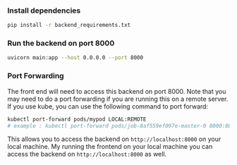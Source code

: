 ### Install dependencies
```bash
pip install -r backend_requirements.txt
```
### Run the backend on port 8000
```bash
uvicorn main:app --host 0.0.0.0 --port 8000
```

### Port Forwarding
The front end will need to access this backend on port 8000. Note that you may need to do a port forwarding if you are running this on a remote server.
If you use kube, you can use the following command to port forward:
```bash
kubectl port-forward pods/mypod LOCAL:REMOTE
# example : kubectl port-forward pods/job-8af559ef097e-master-0 8000:8000
```
This allows you to access the backend on `http://localhost:8000` on your local machine.
My running the frontend on your local machine you can access the backend on `http://localhost:8000` as well.